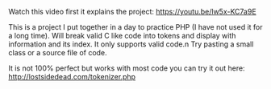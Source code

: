Watch this video first it explains the project: https://youtu.be/lw5x-KC7a9E

This is a project I put together in a day to practice PHP (I have not used it for a long time).
Will break valid C like  code into tokens and display with information and its index. It only supports valid code.n
Try pasting a small class or a source file of code. 

It is not 100% perfect but works with most code you can try it out here:
	http://lostsidedead.com/tokenizer.php


